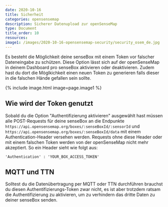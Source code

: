 ```yaml
---
date: 2020-10-16
title: Sicherheit 
categories: opensensemap
description: Sicherer Datenupload zur openSenseMap
type: Document
title_order: 10
resources:
image1: /images/2020-10-16-opensensemap-security/security_osem_de.jpg
---
```


Es besteht die Möglichkeit deine senseBox mit einem Token vor falscher Dateneingabe zu schützen. Diese Option lässt sich auf der openSenseMap in deinem Dashboard pro senseBox aktivieren oder deaktivieren. Zudem hast du dort die Möglkichkeit einen neuen Token zu generieren falls dieser in die falschen Hände gefallen sein sollte. 

{% include image.html image=page.image1 %}

## Wie wird der Token genutzt

Sobald du die Option "Authentifizierung aktivieren" ausgewählt hast müssen alle POST-Requests für deine senseBox an die Endpunkte `https://api.opensensemap.org/boxes/:senseBoxId/:sensorId` und `https://api.opensensemap.org/boxes/:senseBoxId/data` mit einem Authentication-Header versehen werden. Requests ohne diese Header oder mit einem falschen Token werden von der openSenseMap nicht mehr akzeptiert. So ein Header sieht wie folgt aus:

```
'Authentication' : 'YOUR_BOX_ACCESS_TOKEN'
```

## MQTT und TTN

Solltest du die Datenübertragung per MQTT oder TTN durchführen brauchst du diesen Authentifizierungs-Token zwar nicht, es ist aber trotzdem ratsam die Authentifizierung zu aktivieren, um zu verhindern das dritte Daten zu deiner senseBox senden.

